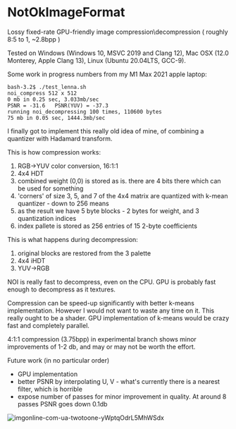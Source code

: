 # NotOkImageFormat
Lossy fixed-rate GPU-friendly image compression\decompression ( roughly 8:5 to 1, ~2.8bpp )

Tested on Windows (Windows 10, MSVC 2019 and Clang 12), Mac OSX (12.0 Monterey, Apple Clang 13),
Linux (Ubuntu 20.04LTS, GCC-9).

Some work in progress numbers from my M1 Max 2021 apple laptop:

    bash-3.2$ ./test_lenna.sh
    noi_compress 512 x 512
    0 mb in 0.25 sec, 3.033mb/sec
    PSNR = -31.6   PSNR(YUV) = -37.3
    running noi_decompressing 100 times, 110600 bytes
    75 mb in 0.05 sec, 1444.3mb/sec

I finally got to implement this really old idea of mine, of combining a quantizer with Hadamard transform.

This is how compression works:

1. RGB->YUV color conversion, 16:1:1
2. 4x4 HDT
3. combined weight (0,0) is stored as is. there are 4 bits there which can be used for something
4. 'corners' of size 3, 5, and 7 of the 4x4 matrix are quantized with k-mean quantizer - down to 256 means
5. as the result we have 5 byte blocks - 2 bytes for weight, and 3 quantization indices
6. index pallete is stored as 256 entries of 15 2-byte coefficients

This is what happens during decompression:

1. original blocks are restored from the 3 palette
2. 4x4 iHDT
3. YUV->RGB

NOI is really fast to decompress, even on the CPU. GPU is probably fast enough to decompress as it textures.

Compression can be speed-up significantly with better k-means implementation. However I would not want to waste any time on it. This really ought to be a shader. GPU implementation of k-means would be crazy fast and completely parallel.

4:1:1 compression (3.75bpp) in experimental branch shows minor improvements of 1-2 db, and may or may not be worth the effort.

Future work (in no particular order)

* GPU implementation
* better PSNR by interpolating U, V - what's currently there is a nearest filter, which is horrible
* expose number of passes for minor improvement in quality. At around 8 passes PSNR goes down 0.1db

![imgonline-com-ua-twotoone-yWptqOdrL5MhWSdx](https://user-images.githubusercontent.com/272689/144541848-c6ffc010-7475-4ca7-8fb5-300776a08e68.png)
